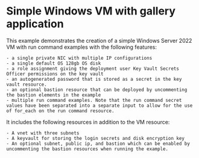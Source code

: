 # Simple Windows VM with gallery application

This example demonstrates the creation of a simple Windows Server 2022 VM with run command examples with the following features:

    - a single private NIC with multiple IP configurations
    - a single default OS 128gb OS disk
    - a role assignment giving the deployment user Key Vault Secrets Officer permissions on the key vault
    - an autogenerated password that is stored as a secret in the key vault resource.
    - an optional bastion resource that can be deployed by uncommenting the bastion elements in the example
    - multiple run command examples. Note that the run command secret values have been separated into a separate input to allow for the use of for_each on the run command resource. 

It includes the following resources in addition to the VM resource:

    - A vnet with three subnets 
    - A keyvault for storing the login secrets and disk encryption key
    - An optional subnet, public ip, and bastion which can be enabled by uncommenting the bastion resources when running the example.
  
